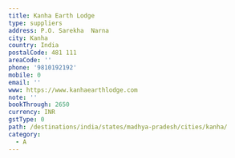 ```yaml
---
title: Kanha Earth Lodge
type: suppliers
address: P.O. Sarekha  Narna
city: Kanha
country: India
postalCode: 481 111
areaCode: ''
phone: '9810192192'
mobile: 0
email: ''
www: https://www.kanhaearthlodge.com
note: ''
bookThrough: 2650
currency: INR
gstType: 0
path: /destinations/india/states/madhya-pradesh/cities/kanha/
category:
  - A
---
```



